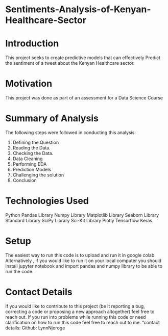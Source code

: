 # Sentiments-Analysis-of-Kenyan-Healthcare-Sector
# Introduction

This project seeks to create predictive models that can effectively Predict the sentiment of a tweet about the Kenyan Healthcare sector.

# Motivation

This project was done as part of an assessment for a Data Science Course

# Summary of Analysis

The following steps were  followed in conducting this analysis:

1. Defining the Question
2. Reading the Data.
3. Checking the Data.
4. Data Cleaning 
5. Performing EDA
6. Prediction Models
7. Challenging the solution
8. Conclusion

# Technologies Used

Python
Pandas Library
Numpy Library
Matplotlib Library
Seaborn Library
Standard Library
SciPy Library
Sci-Kit Library
Plotly
Tensorflow
Keras

# Setup
 
The easiest way to run this code is to upload and run it in google colab. Alternatively , if you would like to run it on your local computer you should install jupyter notebook and import pandas and numpy library to be able to run the code.

# Contact Details

If you would like to contribute to this project (be it reporting a bug, correcting a code or proposing a new approach altogether) feel free to reach out. If you run into problems while running this code or need clarification on how to run this code feel free to reach out to me. “contact details: Github: LynnNjoroge
